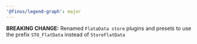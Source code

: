 ```yaml
---
'@finos/legend-graph': major
---
```


**BREAKING CHANGE:** Renamed `FlataData store` plugins and presets to use the prefix `STO_FlatData` instead of `StoreFlatData`
